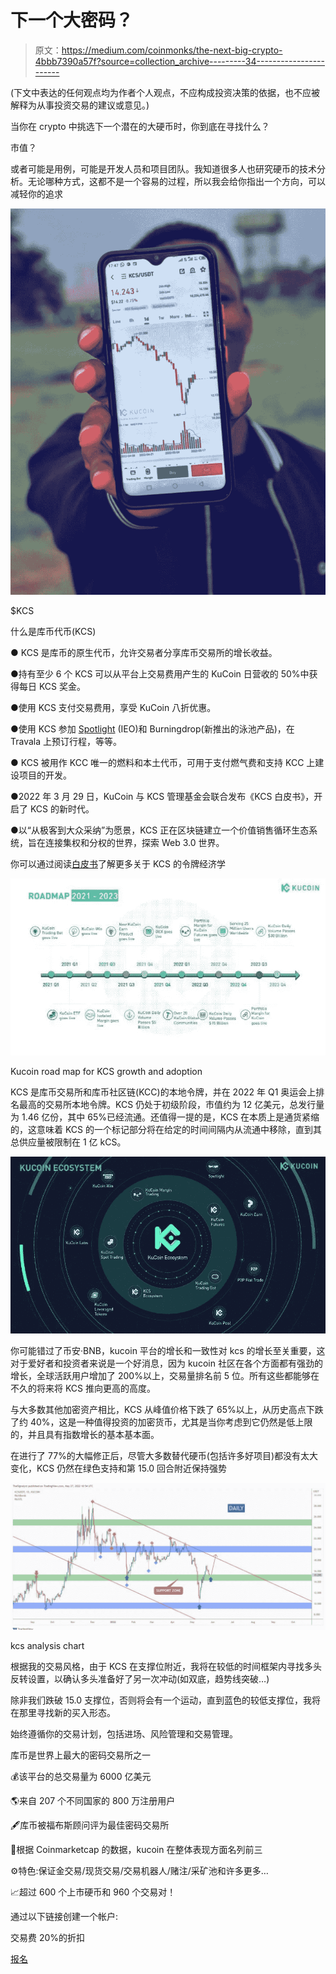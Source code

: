 # 下一个大密码？

> 原文：<https://medium.com/coinmonks/the-next-big-crypto-4bbb7390a57f?source=collection_archive---------34----------------------->

(下文中表达的任何观点均为作者个人观点，不应构成投资决策的依据，也不应被解释为从事投资交易的建议或意见。)

当你在 crypto 中挑选下一个潜在的大硬币时，你到底在寻找什么？

市值？

或者可能是用例，可能是开发人员和项目团队。我知道很多人也研究硬币的技术分析。无论哪种方式，这都不是一个容易的过程，所以我会给你指出一个方向，可以减轻你的追求

![](img/e87bb9772e9e60dba9500e136842d2f4.png)

$KCS

什么是库币代币(KCS)

● KCS 是库币的原生代币，允许交易者分享库币交易所的增长收益。

●持有至少 6 个 KCS 可以从平台上交易费用产生的 KuCoin 日营收的 50%中获得每日 KCS 奖金。

●使用 KCS 支付交易费用，享受 KuCoin 八折优惠。

●使用 KCS 参加 [Spotlight](/coinmonks/why-spotlight-is-the-easiest-way-to-10x-your-investment-in-a-short-time-edacac9c261a) (IEO)和 Burningdrop(新推出的泳池产品)，在 Travala 上预订行程，等等。

● KCS 被用作 KCC 唯一的燃料和本土代币，可用于支付燃气费和支持 KCC 上建设项目的开发。

●2022 年 3 月 29 日，KuCoin 与 KCS 管理基金会联合发布《KCS 白皮书》，开启了 KCS 的新时代。

●以“从极客到大众采纳”为愿景，KCS 正在区块链建立一个价值销售循环生态系统，旨在连接集权和分权的世界，探索 Web 3.0 世界。

你可以通过阅读[白皮书](https://www.kucoin.com/blog/kucoin-co-releases-kcs-whitepaper-with-kcs-management-foundation-revealing-the-20-million-kcs-burn)了解更多关于 KCS 的令牌经济学

![](img/b49e31db5643b686d75b8d4f8ac3f1ff.png)

Kucoin road map for KCS growth and adoption

KCS 是库币交易所和库币社区链(KCC)的本地令牌，并在 2022 年 Q1 奥运会上排名最高的交易所本地令牌。KCS 仍处于初级阶段，市值约为 12 亿美元，总发行量为 1.46 亿份，其中 65%已经流通。还值得一提的是，KCS 在本质上是通货紧缩的，这意味着 KCS 的一个标记部分将在给定的时间间隔内从流通中移除，直到其总供应量被限制在 1 亿 kCS。

![](img/538275200d9c6ac5da12b1477014188e.png)

你可能错过了币安·BNB，kucoin 平台的增长和一致性对 kcs 的增长至关重要，这对于爱好者和投资者来说是一个好消息，因为 kucoin 社区在各个方面都有强劲的增长，全球活跃用户增加了 200%以上，交易量排名前 5 位。所有这些都能够在不久的将来将 KCS 推向更高的高度。

与大多数其他加密资产相比，KCS 从峰值价格下跌了 65%以上，从历史高点下跌了约 40%，这是一种值得投资的加密货币，尤其是当你考虑到它仍然是低上限的，并且具有指数增长的基本基本面。

在进行了 77%的大幅修正后，尽管大多数替代硬币(包括许多好项目)都没有太大变化，KCS 仍然在绿色支持和第 15.0 回合附近保持强势

![](img/924cebf56b1a4f3ae9d7b5df40d115cd.png)

kcs analysis chart

根据我的交易风格，由于 KCS 在支撑位附近，我将在较低的时间框架内寻找多头反转设置，以确认多头准备好了另一次冲动(如双底，趋势线突破…)

除非我们跌破 15.0 支撑位，否则将会有一个运动，直到蓝色的较低支撑位，我将在那里寻找新的买入形态。

始终遵循你的交易计划，包括进场、风险管理和交易管理。

库币是世界上最大的密码交易所之一

💰该平台的总交易量为 6000 亿美元

🌎来自 207 个不同国家的 800 万注册用户

🖋库币被福布斯顾问评为最佳密码交易所

📌根据 Coinmarketcap 的数据，kucoin 在整体表现方面名列前三

⚙️特色:保证金交易/现货交易/交易机器人/赌注/采矿池和许多更多…

📈超过 600 个上市硬币和 960 个交易对！

通过以下链接创建一个帐户:

交易费 20%的折扣

[报名](https://www.kucoin.com/r/rf/r395ZQJ)